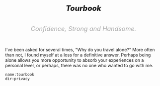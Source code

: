 <h1></h1>

<h5 style="font-size:24px;text-align:center;font-weight:800">
Tourbook
</h5>

<h6 style="font-size:20px;text-align:center;color:#aaa">
Confidence, Strong and Handsome.
</h6>

I've been asked for several times, "Why do you travel alone?" More often than not, I found myself at a loss for a definitive answer. Perhaps being alone allows you more opportunity to absorb your experiences on a personal level, or perhaps, there was no one who wanted to go with me.

```<a-img>
name:tourbook
dir:privacy
```

<a-secret name="timeline" autoload></a-secret>
